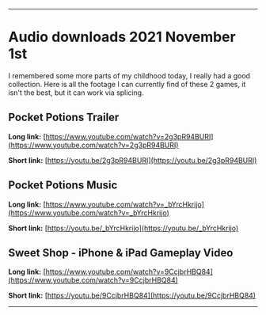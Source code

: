 
***

# Audio downloads 2021 November 1st

I remembered some more parts of my childhood today, I really had a good collection. Here is all the footage I can currently find of these 2 games, it isn't the best, but it can work via splicing.

## Pocket Potions Trailer

**Long link:** [https://www.youtube.com/watch?v=2g3pR94BURI](https://www.youtube.com/watch?v=2g3pR94BURI)

**Short link:** [https://youtu.be/2g3pR94BURI](https://youtu.be/2g3pR94BURI)

## Pocket Potions Music

**Long link:** [https://www.youtube.com/watch?v=_bYrcHkrijo](https://www.youtube.com/watch?v=_bYrcHkrijo)

**Short link:** [https://youtu.be/_bYrcHkrijo](https://youtu.be/_bYrcHkrijo)

## Sweet Shop - iPhone & iPad Gameplay Video

**Long link:** [https://www.youtube.com/watch?v=9CcjbrHBQ84](https://www.youtube.com/watch?v=9CcjbrHBQ84)

**Short link:** [https://youtu.be/9CcjbrHBQ84](https://youtu.be/9CcjbrHBQ84)

***

